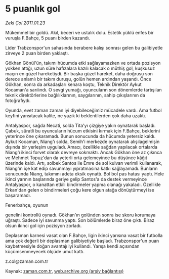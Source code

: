 # 5 puanlık gol

*Zeki Çol 2011.01.23*

<td class="columnist-detail">
<p>Mükemmel bir goldü. Akıl, beceri ve ustalık dolu. Estetik yüklü enfes bir vuruşla F.Bahçe, 5 puanı birden kazandı.</p>
<p>
<div id="haberMetinDiv">
<p>Lider Trabzonspor'un sahasında berabere kalışı sonrası gelen bu galibiyetle zirveye 2 puan birden yaklaştı.
<p> Gökhan Gönül'ün, takımı hücumda etki sağlayamazken ve ortada pozisyon yokken attığı, uzun süre hafızalara kazılı kalacak o müthiş gol, kuşkusuz maçın en güzel hareketiydi. Bir başka güzel hareket, daha doğrusu son derece anlamlı bir takım duruşu, golün hemen ardından yaşandı. Önce Gökhan, sonra da arkadaşları kenara koştu, Teknik Direktör Aykut Kocaman'a sarılındı. O sevgi yumağı, oyuncuların son dönemlerde tartışılan teknik direktörlerine bağlılıklarının, saygılarının, sahip çıkışlarının da fotoğrafıydı.
<p> Oyunda, evet zaman zaman iyi diyebileceğimiz mücadele vardı. Ama futbol keyfini yansıtacak kalite, ne yazık ki beklentilerden çok daha uzaktı.
<p> Antalyaspor, sağda Necati, solda Tita'yı çizgiye yakın oynatarak başladı. Çabuk, süratli bu oyuncuların hücum etkisini kırmak için F.Bahçe, beklerini yeterince öne çıkaramadı. Bunun sonucunda da hücumda yetersiz kaldı. Aykut Kocaman, Niang'ı solda, Semih'i merkezde oynatarak alışılagelmişin dışında bir yerleşim uyguladı. Amacı, özellikle sağdan yapılacak ortalarda Niang'ı ikinci forvet olarak devreye sokmaktı. Ancak Gökhan öne az çıkınca ve Mehmet Topuz'dan da yeterli orta gelemeyince bu düşünce kâğıt üzerinde kaldı. Artı, solbek Santos ile Emre de sol kulvarı verimli kullanarak, Niang'ın içe kat edip savunmayı yıpratmasına katkı sağlayamadı. Bunların sonucunda Niang, takımını adeta eksik oynattı. Bol bol pas hatası yaptı. Hele ikinci yarının başlarında geriye gelip Santos'a da destek vermeyince Antalyaspor, o kanattan etkili bindirmeler yapma olanağı yakaladı. Özellikle Erkan'dan gelen o bindirmeleri çoğu kere olgun atağa dönüştürmeyi ise başaramadı.
<p> Fenerbahçe, oyunun 
<p>genelini kontrollü oynadı. Gökhan'ın golünden sonra ise skoru korumaya uğraştı. Sadece iyi savunma yaptı. Son bölümlerde biraz öne çıktı. Biraz olsun ikinci gol için pozisyon zorladı.
<p> Deplasman karnesi vasat olan F.Bahçe, ligin ikinci yarısına vasat bir futbolla ama çok değerli bir deplasman galibiyetiyle başladı. Trabzonspor'un puan kaybetmesiyle doğan avantajı iyi kullandı. Yarışa kendi açısından küçümsenmeyecek ölçüde umut kattı. 
<p>z.col@za­man.com.tr</p></p></p></p></p></p></p></p></div>
</p>
<a href="http://web.archive.org/web/20110128052942/mailto:/">
</a></td>

Kaynak: [zaman.com.tr](http://zaman.com.tr/yazar.do?yazino=1083048), [web.archive.org (arşiv bağlantısı)](http://web.archive.org/web/20110128052942/http://www.zaman.com.tr:80/yazar.do?yazino=1083048)
